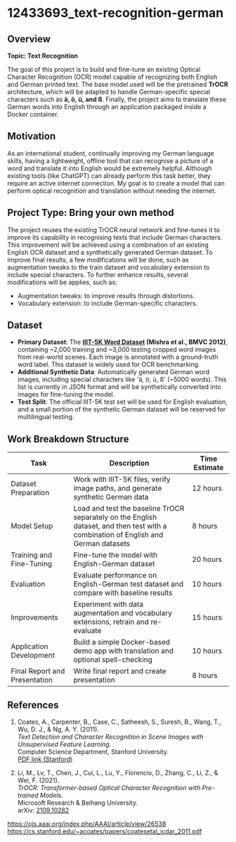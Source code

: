 # 12433693_text-recognition-german

## Overview
**Topic: Text Recognition**

The goal of this project is to build and fine-tune an existing Optical Character Recognition (OCR) model capable of recognizing both English and German printed text. The base model used will be the pretrained **TrOCR** architecture, which will be adapted to handle German-specific special characters such as **ä, ö, ü, and ß**. Finally, the project aims to translate these German words into English through an application packaged inside a Docker container.

## Motivation
As an international student, continually improving my German language skills, having a lightweight, offline tool that can recognise a picture of a word and translate it into English would be extremely helpful. Although existing tools (like ChatGPT) can already perform this task better, they require an active internet connection. My goal is to create a model that can perform optical recognition and translation without needing the internet.

## Project Type: **Bring your own method**
The project reuses the existing TrOCR neural network and fine-tunes it to improve its capability in recognising texts that include German characters. This improvement will be achieved using a combination of an existing English OCR dataset and a synthetically generated German dataset. To improve final results, a few modifications will be done, such as augmentation tweaks to the train dataset and vocabulary extension to include special characters. To further enhance results, several modifications will be applies, such as:
- Augmentation tweaks: to improve results through distortions.
- Vocabulary extension: to include German-specific characters.

## Dataset
- **Primary Dataset**: The **[IIIT-5K Word Dataset](https://www.kaggle.com/datasets/prathmeshzade/iiit5k-words) (Mishra et al., BMVC 2012)**, containing ~2,000 training and ~3,000 testing cropped word images from real-world scenes. Each image is annotated with a ground-truth word label. This dataset is widely used for OCR benchmarking.
- **Additional Synthetic Data**: Automatically generated German word images, including special characters like 'ä, ö, ü, ß' (~5000 words). This list is currently in JSON format and will be synthetically converted into images for fine-tuning the model.
- **Test Split**: The official IIIT-5K test set will be used for English evaluation, and a small portion of the synthetic German dataset will be reserved for multilingual testing.

## Work Breakdown Structure

| Task | Description | Time Estimate |
| -----|-------------|---------------|
| Dataset Preparation | Work with IIIT-5K files, verify image paths, and generate synthetic German data | 12 hours |
| Model Setup | Load and test the baseline TrOCR separately on the English dataset, and then test with a combination of English and German datasets | 8 hours |
| Training and Fine-Tuning | Fine-tune the model with English-German dataset | 20 hours |
| Evaluation| Evaluate performance on English-German test dataset and compare with baseline results | 10 hours |
| Improvements | Experiment with data augmentation and vocabulary extensions, retrain and re-evaluate | 15 hours |
| Application Development | Build a simple Docker-based demo app with translation and optional spell-checking | 10 hours |
| Final Report and Presentation | Write final report and create presentation | 8 hours |

## References

1. Coates, A., Carpenter, B., Case, C., Satheesh, S., Suresh, B., Wang, T., Wu, D. J., & Ng, A. Y. (2011).  
   *Text Detection and Character Recognition in Scene Images with Unsupervised Feature Learning.*  
   Computer Science Department, Stanford University.  
   [PDF link (Stanford)](https://cs.stanford.edu/~acoates/papers/coatesleearnocr.pdf)

2. Li, M., Lv, T., Chen, J., Cui, L., Lu, Y., Florencio, D., Zhang, C., Li, Z., & Wei, F. (2021).  
   *TrOCR: Transformer-based Optical Character Recognition with Pre-trained Models.*  
   Microsoft Research & Beihang University.  
   arXiv: [2109.10282](https://arxiv.org/abs/2109.10282)

https://ojs.aaai.org/index.php/AAAI/article/view/26538
https://cs.stanford.edu/~acoates/papers/coatesetal_icdar_2011.pdf


